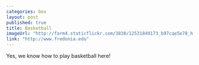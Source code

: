 ```yaml
---
categories: box
layout: post
published: true
title: Basketball
imageUrl: "http://farm4.staticflickr.com/3830/12531849173_b97cae5e78_h.jpg"
link: "http://www.fredonia.edu"
---
```



Yes, we know how to play basketball here!